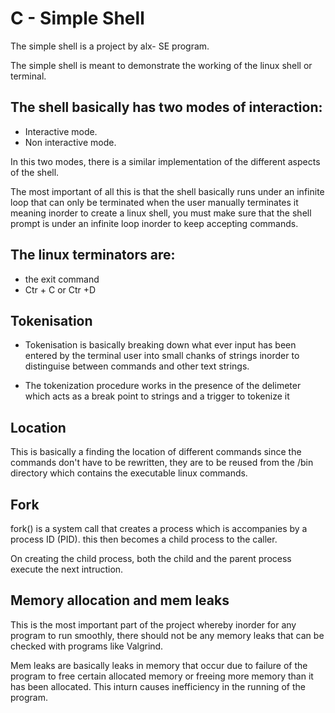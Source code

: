 # C - Simple Shell

The simple shell is a project by alx- SE program.

The simple shell is meant to demonstrate the working of the linux shell
or terminal.

## The shell basically has two modes of interaction:
* Interactive mode.
* Non interactive mode.

In this two modes, there is a similar implementation of the different aspects of the shell.

The most important of all this is that the shell basically runs under an infinite loop
that can only be terminated when the user manually terminates it meaning inorder to create
a linux shell, you must make sure that the shell prompt is under an infinite loop inorder to
keep accepting commands.

## The linux terminators are:
* the exit command
* Ctr + C or Ctr +D

## Tokenisation
* Tokenisation is basically breaking down what ever input has been entered by the terminal user into small chanks of strings inorder to distinguise between commands and other text strings.

* The tokenization procedure works in the presence of the delimeter which acts as a break point to strings and a trigger to tokenize it


## Location

This is basically a finding the location of different commands since the commands don't have to be rewritten, they
are to be reused from the /bin directory which contains the executable linux commands.


## Fork
fork() is a system call that creates a process which is accompanies by a process ID (PID).
this then becomes a child process to the caller.

On creating the child process, both the child and the parent process execute the next intruction.

## Memory allocation and mem leaks

This is the most important part of the project whereby inorder for any program to run smoothly, there should not be any memory leaks that can be checked with programs like Valgrind. 

Mem leaks are basically leaks in memory that occur due to failure of the program to free certain allocated memory or freeing more memory than it has been allocated. This inturn causes inefficiency in the running of the program.
